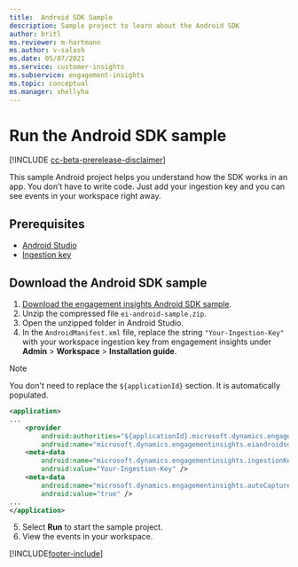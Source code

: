 ```yaml
---
title:  Android SDK Sample
description: Sample project to learn about the Android SDK
author: britl
ms.reviewer: m-hartmann
ms.author: v-salash
ms.date: 05/07/2021
ms.service: customer-insights
ms.subservice: engagement-insights 
ms.topic: conceptual
ms.manager: shellyha
---
```



# Run the Android SDK sample

[!INCLUDE [cc-beta-prerelease-disclaimer](includes/cc-beta-prerelease-disclaimer.md)]

This sample Android project helps you understand how the SDK works in an app. You don’t have to write code. Just add your ingestion key and you can see events in your workspace right away.

## Prerequisites

- [Android Studio](https://developer.android.com/studio)
- [Ingestion key](get-started-android.md)

## Download the Android SDK sample

1. [Download the engagement insights Android SDK sample](https://download.pi.dynamics.com/sdk/EI-SDKs/ei-android-sample.zip).
1. Unzip the compressed file `ei-android-sample.zip`.
1. Open the unzipped folder in Android Studio.
1. In the `AndroidManifest.xml` file, replace the string `"Your-Ingestion-Key"` with your workspace ingestion key from engagement insights under **Admin** > **Workspace** > **Installation guide**. 

 > [!NOTE]
   > You don't need to replace the  `${applicationId}` section. It is automatically populated.

```xml
<application>
...
    <provider
        android:authorities="${applicationId}.microsoft.dynamics.engagementinsights.eiandroidsdk.AnalyticsContentProvider"
        android:name="microsoft.dynamics.engagementinsights.eiandroidsdk.AnalyticsContentProvider" />
    <meta-data
        android:name="microsoft.dynamics.engagementinsights.ingestionKey"
        android:value="Your-Ingestion-Key" />
    <meta-data
        android:name="microsoft.dynamics.engagementinsights.autoCapture"
        android:value="true" />
...
</application>
```

5. Select **Run** to start the sample project.
1. View the events in your workspace.



[!INCLUDE[footer-include](../includes/footer-banner.md)]